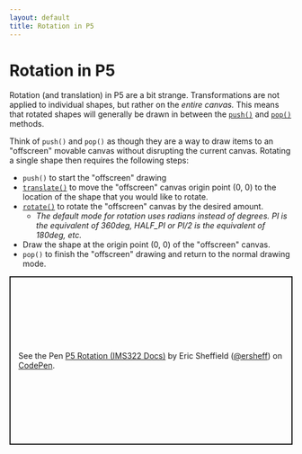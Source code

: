 ```yaml
---
layout: default
title: Rotation in P5
---
```

# Rotation in P5
Rotation (and translation) in P5 are a bit strange. Transformations are not applied to individual shapes, but rather on the *entire canvas.* This means that rotated shapes will generally be drawn in between the [`push()`](https://p5js.org/reference/#/p5/push) and [`pop()`](https://p5js.org/reference/#/p5/pop) methods.

Think of `push()` and `pop()` as though they are a way to draw items to an "offscreen" movable canvas without disrupting the current canvas. Rotating a single shape then requires the following steps:
- `push()` to start the "offscreen" drawing
- [`translate()`](https://p5js.org/reference/#/p5/translate) to move the "offscreen" canvas origin point (0, 0) to the location of the shape that you would like to rotate.
- [`rotate()`](https://p5js.org/reference/#/p5/rotate) to rotate the "offscreen" canvas by the desired amount.
  - *The default mode for rotation uses radians instead of degrees. PI is the equivalent of 360deg, HALF_PI or PI/2 is the equivalent of 180deg, etc.*
- Draw the shape at the origin point (0, 0) of the "offscreen" canvas.
- `pop()` to finish the "offscreen" drawing and return to the normal drawing mode.
<p class="codepen" data-height="300" data-default-tab="js,result" data-slug-hash="poYzNaK" data-editable="true" data-user="ersheff" style="height: 300px; box-sizing: border-box; display: flex; align-items: center; justify-content: center; border: 2px solid; margin: 1em 0; padding: 1em;">
  <span>See the Pen <a href="https://codepen.io/ersheff/pen/poYzNaK">
  P5 Rotation (IMS322 Docs)</a> by Eric Sheffield (<a href="https://codepen.io/ersheff">@ersheff</a>)
  on <a href="https://codepen.io">CodePen</a>.</span>
</p>
<script async src="https://cpwebassets.codepen.io/assets/embed/ei.js"></script>